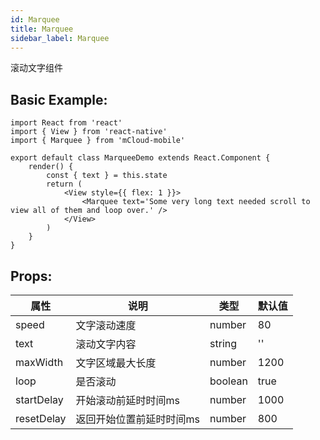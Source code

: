 ```yaml
---
id: Marquee
title: Marquee
sidebar_label: Marquee
---
```


滚动文字组件

## Basic Example:

```SnackPlayer name=marquee-simple
import React from 'react'
import { View } from 'react-native'
import { Marquee } from 'mCloud-mobile'

export default class MarqueeDemo extends React.Component {
    render() {
        const { text } = this.state
        return (
            <View style={{ flex: 1 }}>
                <Marquee text='Some very long text needed scroll to view all of them and loop over.' />
            </View>
        )
    }
}
```

## Props:

属性 | 说明 | 类型 | 默认值
----|-----|------|------
| speed    | 文字滚动速度  |   number   |   80  |
| text    | 滚动文字内容 | string | ''|
| maxWidth  | 文字区域最大长度 | number | 1200 |
| loop   | 是否滚动  | boolean |    true  |
| startDelay    | 开始滚动前延时时间ms | number |   1000  |
| resetDelay    | 返回开始位置前延时时间ms |   number  | 800 |
